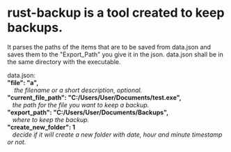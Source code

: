 # rust-backup is a tool created to keep backups.
It parses the paths of the items that are to be saved from data.json and saves them to the "Export_Path" you give it in the json.
data.json shall be in the same directory with the executable.

data.json:  
    **"file": "a",**  
&nbsp;&nbsp;&nbsp; _the filename or a short description, optional._  
    **"current_file_path": "C:/Users/User/Documents/test.exe",**  
&nbsp;&nbsp;&nbsp;_the path for the file you want to keep a backup._  
    **"export_path": "C:/Users/User/Documents/Backups",**  
&nbsp;&nbsp;&nbsp;_where to keep the backup._  
    **"create_new_folder": 1**  
&nbsp;&nbsp;&nbsp;_decide if it will create a new folder with date, hour and minute timestamp or not._  
